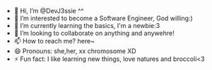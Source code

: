 - 👋 Hi, I’m @DevJ3ssie ^^
- 👀 I’m interested to become a Software Engineer, God willing:)
- 🌱 I’m currently learning the basics, I'm a newbie:3
- 💞️ I’m looking to collaborate on anything and anywehre!
- 📫 How to reach me? here~
- 😄 Pronouns: she,her, xx chromosome XD
- ⚡ Fun fact: I like learning new things, love natures and broccoli<3 

<!---
DevJ3ssie/DevJ3ssie is a ✨ special ✨ repository because its `README.md` (this file) appears on your GitHub profile.
You can click the Preview link to take a look at your changes.
--->
